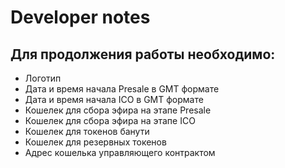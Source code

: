 # Developer notes

## Для продолжения работы необходимо:
* Логотип
* Дата и время начала Presale в GMT формате 
* Дата и время начала ICO в GMT формате 
* Кошелек для сбора эфира на этапе Presale
* Кошелек для сбора эфира на этапе ICO
* Кошелек для токенов банути
* Кошелек для резервных токенов
* Адрес кошелька управляющего контрактом
